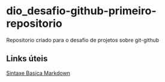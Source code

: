 # dio_desafio-github-primeiro-repositorio
Repositorio criado para o desafio de projetos sobre git-github

## Links úteis
[Sintaxe Basica Markdown](https://www.markdownguide.org/basic-syntax/)
